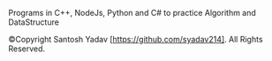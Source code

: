 Programs in C++, NodeJs, Python and C# to practice Algorithm and DataStructure

©Copyright Santosh Yadav [https://github.com/syadav214]. All Rights Reserved.
